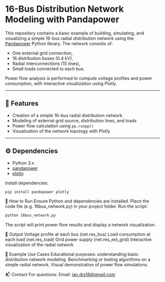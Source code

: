 # 16-Bus Distribution Network Modeling with Pandapower

This repository contains a basic example of building, simulating, and visualizing a simple 16-bus radial distribution network using the [Pandapower](https://www.pandapower.org/) Python library. The network consists of:
- One external grid connection,
- 16 distribution buses (0.4 kV),
- Radial interconnections (15 lines),
- Small loads connected to each bus.

Power flow analysis is performed to compute voltage profiles and power consumption, with interactive visualization using Plotly.

---

## 📌 Features
- Creation of a simple 16-bus radial distribution network
- Modeling of external grid source, distribution lines, and loads
- Power flow calculation using `pp.runpp()`
- Visualization of the network topology with Plotly

---

## ⚙️ Dependencies
- Python 3.x
- [pandapower](https://www.pandapower.org/)
- [plotly](https://plotly.com/)

Install dependencies:
```bash
pip install pandapower plotly
```

🚀 How to Run
Ensure Python and dependencies are installed.
Place the code file (e.g. 16bus_network.py) in your project folder.
Run the script:
```bash
python 16bus_network.py
```
The script will print power flow results and display a network visualization.

📂 Output
Voltage profile at each bus (net.res_bus)
Load consumption at each load (net.res_load)
Grid power supply (net.res_ext_grid)
Interactive visualization of the radial network

📖 Example Use Cases
Educational purposes: understanding basic distribution network modeling.
Benchmarking or testing algorithms on a simple radial network.
Visual demonstration of power flow simulations.

📬 Contact
For questions:
Email: ian.drs16@gmail.com
